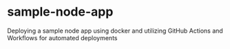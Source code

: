 # sample-node-app
Deploying a sample node app using docker and utilizing GitHub Actions and Workflows for automated deployments

